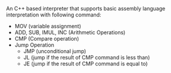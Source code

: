 An C++ based interpreter that supports basic assembly language interpretation with following command:
- MOV (variable assignment)
- ADD, SUB, IMUL, INC (Arithmetic Operations)
- CMP (Compare operation)
- Jump Operation
  - JMP (unconditional jump)
  - JL (jump if the result of CMP command is less than)
  - JE (jump if the result of CMP command is equal to)

